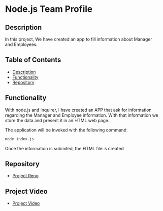# Node.js Team Profile

## Description 
In this project, We have created an app to fill information about Manager and Employees.


## Table of Contents
* [Description](#description)
* [Functionality](#functionality)
* [Repository](#Repository)


## Functionality

With node.js and Inquirer, I have created an APP that ask for information regarding the Manager and Employee information. With that information we store the data and present it in an HTML web page.

The application will be invoked with the following command:

```sh
node index.js
```

Once the information is submited, the HTML file is created

## Repository

- [Project Repo](https://github.com/jhernandez50/Team_Profile.git)

## Project Video

- [Project Video](https://drive.google.com/file/d/1f8RaU8WnSyNMR176-OURAD-tUauOAz7r/view?usp=sharing)
